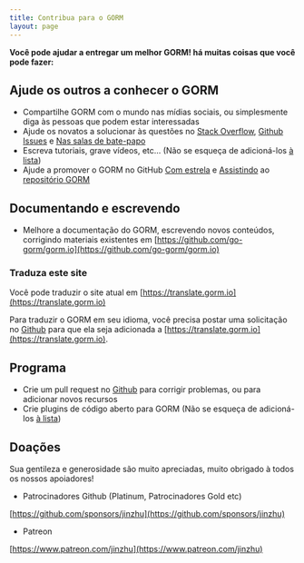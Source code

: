 ```yaml
---
title: Contribua para o GORM
layout: page
---
```


**Você pode ajudar a entregar um melhor GORM! há muitas coisas que você pode fazer:**

## Ajude os outros a conhecer o GORM

* Compartilhe GORM com o mundo nas mídias sociais, ou simplesmente diga às pessoas que podem estar interessadas
* Ajude os novatos a solucionar às questões no [Stack Overflow](https://stackoverflow.com/questions/tagged/go-gorm), [Github Issues](https://github.com/jinzhu/gorm/issues) e [Nas salas de bate-papo](/community.html#Chat)
* Escreva tutoriais, grave vídeos, etc... (Não se esqueça de adicioná-los [à lista](/community.html))
* Ajude a promover o GORM no GitHub [Com estrela](https://github.com/go-gorm/gorm/stargazers) e [Assistindo](https://github.com/go-gorm/gorm/watchers) ao [repositório GORM](https://github.com/go-gorm/gorm)

## Documentando e escrevendo

* Melhore a documentação do GORM, escrevendo novos conteúdos, corrigindo materiais existentes em [https://github.com/go-gorm/gorm.io](https://github.com/go-gorm/gorm.io)

### Traduza este site

Você pode traduzir o site atual em [https://translate.gorm.io](https://translate.gorm.io)

Para traduzir o GORM em seu idioma, você precisa postar uma solicitação no [Github](https://github.com/go-gorm/gorm.io/issues) para que ela seja adicionada a [https://translate.gorm.io](https://translate.gorm.io).

## Programa

* Crie um pull request no [Github](https://github.com/go-gorm/gorm) para corrigir problemas, ou para adicionar novos recursos
* Crie plugins de código aberto para GORM (Não se esqueça de adicioná-los [à lista](/community.html#Open-Sources))

## Doações

Sua gentileza e generosidade são muito apreciadas, muito obrigado à todos os nossos apoiadores!

* Patrocinadores Github (Platinum, Patrocinadores Gold etc)

[https://github.com/sponsors/jinzhu](https://github.com/sponsors/jinzhu)

* Patreon

[https://www.patreon.com/jinzhu](https://www.patreon.com/jinzhu)

<br>
